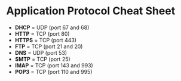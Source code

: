 # Application Protocol Cheat Sheet

- **DHCP** = UDP (port 67 and 68)
- **HTTP** = TCP (port 80)
- **HTTPS** = TCP (port 443)
- **FTP** = TCP (port 21 and 20)
- **DNS** = UDP (port 53)
- **SMTP** = TCP (port 25)
- **IMAP** = TCP (port 143 and 993)
- **POP3** = TCP (port 110 and 995)
